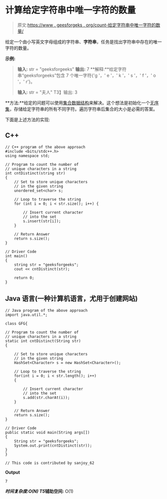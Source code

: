 # 计算给定字符串中唯一字符的数量

> 原文:[https://www . geesforgeks . org/count-给定字符串中唯一字符的数量/](https://www.geeksforgeeks.org/count-the-number-of-unique-characters-in-a-given-string/)

给定一个由小写英文字母组成的字符串、**字符串**，任务是找出字符串中存在的唯一字符的数量。

**示例:**

> **输入:** str = "geeksforgeeks"
> **输出:** 7
> **解释:**给定字符串“geeksforgeeks”包含 7 个唯一字符{'g '，' e '，' k '，' s '，' f '，' o '，' r'}。
> 
> **输入:** str = "夫人"
> T3】输出: 3

**方法:**给定的问题可以使用[集合数据结构](https://www.geeksforgeeks.org/set-in-cpp-stl/)来解决。这个想法是初始化一个[无序集](https://www.geeksforgeeks.org/unordered_set-in-cpp-stl/)，存储给定字符串的所有不同字符。遍历字符串后集合的大小是必需的答案。

下面是上述方法的实现:

## C++

```
// C++ program of the above approach
#include <bits/stdc++.h>
using namespace std;

// Program to count the number of
// unique characters in a string
int cntDistinct(string str)
{
    // Set to store unique characters
    // in the given string
    unordered_set<char> s;

    // Loop to traverse the string
    for (int i = 0; i < str.size(); i++) {

        // Insert current character
        // into the set
        s.insert(str[i]);
    }

    // Return Answer
    return s.size();
}

// Driver Code
int main()
{
    string str = "geeksforgeeks";
    cout << cntDistinct(str);

    return 0;
}
```

## Java 语言(一种计算机语言，尤用于创建网站)

```
// Java program of the above approach
import java.util.*;

class GFG{

// Program to count the number of
// unique characters in a string
static int cntDistinct(String str)
{

    // Set to store unique characters
    // in the given string
    HashSet<Character> s = new HashSet<Character>();

    // Loop to traverse the string
    for(int i = 0; i < str.length(); i++)
    {

        // Insert current character
        // into the set
        s.add(str.charAt(i));
    }

    // Return Answer
    return s.size();
}

// Driver Code
public static void main(String args[])
{
    String str = "geeksforgeeks";
    System.out.print(cntDistinct(str));
}
}

// This code is contributed by sanjoy_62
```

**Output**

```
7
```

***时间复杂度:**O(N)*
T5**辅助空间:** O(1)